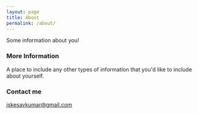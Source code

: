 ```yaml
---
layout: page
title: About
permalink: /about/
---
```


Some information about you!

### More Information

A place to include any other types of information that you'd like to include about yourself.

### Contact me

[jskesavkumar@gmail.com](mailto:jskesavkumar@gmail.com)
